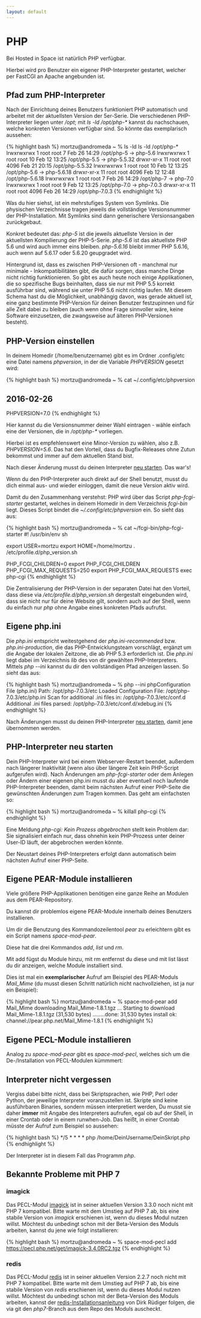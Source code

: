 ```yaml
---
layout: default
---
```

# PHP

Bei Hosted in Space ist natürlich PHP verfügbar.

Hierbei wird pro Benutzer ein eigener PHP-Interpreter gestartet, welcher per FastCGI an Apache angebunden ist.

## Pfad zum PHP-Interpreter

Nach der Einrichtung deines Benutzers funktioniert PHP automatisch und arbeitet mit der aktuellsten Version der 5er-Serie.
Die verschiedenen PHP-Interpreter liegen unter */opt*; mit _ls -ld /opt/php-*_ kannst du
nachschauen, welche konkreten Versionen verfügbar sind. So könnte das exemplarisch aussehen:

{% highlight bash %}
mortzu@andromeda ~ % ls -ld ls -ld /opt/php-*
lrwxrwxrwx  1 root root    7 Feb 26 14:29 /opt/php-5 -> php-5.6
lrwxrwxrwx  1 root root   10 Feb 12 13:25 /opt/php-5.5 -> php-5.5.32
drwxr-xr-x 11 root root 4096 Feb 21 20:15 /opt/php-5.5.32
lrwxrwxrwx  1 root root   10 Feb 12 13:25 /opt/php-5.6 -> php-5.6.18
drwxr-xr-x 11 root root 4096 Feb 12 12:48 /opt/php-5.6.18
lrwxrwxrwx  1 root root    7 Feb 26 14:29 /opt/php-7 -> php-7.0
lrwxrwxrwx  1 root root    9 Feb 12 13:25 /opt/php-7.0 -> php-7.0.3
drwxr-xr-x 11 root root 4096 Feb 26 14:29 /opt/php-7.0.3
{% endhighlight %}

Was du hier siehst, ist ein mehrstufiges System von Symlinks.
Die physischen Verzeichnisse tragen jeweils die vollständige Versionsnummer der PHP-Installation.
Mit Symlinks sind dann generischere Versionsangaben zurückgebaut.

Konkret bedeutet das: *php-5* ist die jeweils aktuellste Version in der aktuellsten Kompilierung der PHP-5-Serie.
*php-5.6* ist das aktuellste PHP 5.6 und wird auch immer eins bleiben.
*php-5.6.16* bleibt immer PHP 5.6.16, auch wenn auf 5.6.17 oder 5.6.20 geupgradet wird.

Hintergrund ist, dass es zwischen PHP-Versionen oft - manchmal nur minimale - Inkompatibilitäten gibt,
die dafür sorgen, dass manche Dinge nicht richtig funktionieren. So gibt es auch heute noch einige Applikationen,
die so spezifische Bugs beinhalten, dass sie nur mit PHP 5.5 korrekt ausführbar sind,
während sie unter PHP 5.6 nicht richtig laufen. Mit diesem Schema hast du die Möglichkeit,
unabhängig davon, was gerade aktuell ist, eine ganz bestimmte PHP-Version für deinen Benutzer festzupinnen
und für alle Zeit dabei zu bleiben (auch wenn ohne Frage sinnvoller wäre, keine Software einzusetzen,
die zwangsweise auf älteren PHP-Versionen besteht).

## PHP-Version einstellen

In deinem Homedir (/home/benutzername) gibt es im Ordner .config/etc eine Datei namens *phpversion*,
in der die Variable *PHPVERSION* gesetzt wird:

{% highlight bash %}
mortzu@andromeda ~ % cat ~/.config/etc/phpversion
## 2016-02-26
PHPVERSION=7.0
{% endhighlight %}

Hier kannst du die Versionsnummer deiner Wahl eintragen - wähle einfach eine der Versionen,
die in _/opt/php-*_ vorliegen.

Hierbei ist es empfehlenswert eine Minor-Version zu wählen,
also z.B. *PHPVERSION=5.6*. Das hat den Vorteil, dass du Bugfix-Releases
ohne Zutun bekommst und immer auf dem aktuellen Stand bist.

Nach dieser Änderung musst du deinen Interpreter [neu starten](#php-interpreter-neu-starten). Das war's!

Wenn du den PHP-Interpreter auch direkt auf der Shell benutzt,
musst du dich einmal aus- und wieder einloggen, damit die neue Version aktiv wird.

Damit du den Zusammenhang verstehst: PHP wird über das Script *php-fcgi-starter* gestartet,
welches in deinem Homedir in dem Verzeichnis *fcgi-bin* liegt. Dieses Script bindet die *~/.config/etc/phpversion* ein.
So sieht das aus:

{% highlight bash %}
mortzu@andromeda ~ % cat ~/fcgi-bin/php-fcgi-starter
#! /usr/bin/env sh

export USER=mortzu
export HOME=/home/mortzu
. /etc/profile.d/php_version.sh

PHP_FCGI_CHILDREN=0
export PHP_FCGI_CHILDREN
PHP_FCGI_MAX_REQUESTS=250
export PHP_FCGI_MAX_REQUESTS
exec php-cgi
{% endhighlight %}

Die Zentralisierung der PHP-Version in der separaten Datei hat den Vorteil,
dass diese via */etc/profile.d/php_version.sh* dergestalt eingebunden wird,
dass sie nicht nur für deine Website gilt, sondern auch auf der Shell,
wenn du einfach nur *php* ohne Angabe eines konkreten Pfads aufrufst.


## Eigene php.ini

Die *php.ini* entspricht weitestgehend der *php.ini-recommended* bzw.
*php.ini-production*, die das PHP-Entwicklungsteam vorschlägt,
ergänzt um die Angabe der lokalen Zeitzone, die ab PHP 5.3 erforderlich ist.
Die *php.ini* liegt dabei im Verzeichnis *lib* des von dir gewählten PHP-Interpreters.
Mittels *php --ini* kannst du dir den vollständigen Pfad anzeigen lassen. So sieht das aus:

{% highlight bash %}
mortzu@andromeda ~ % php --ini
phpConfiguration File (php.ini) Path: /opt/php-7.0.3/etc
Loaded Configuration File:         /opt/php-7.0.3/etc/php.ini
Scan for additional .ini files in: /opt/php-7.0.3/etc/conf.d
Additional .ini files parsed:      /opt/php-7.0.3/etc/conf.d/xdebug.ini
{% endhighlight %}

Nach Änderungen musst du deinen PHP-Interpreter [neu starten](#php-interpreter-neu-starten), damit jene übernommen werden.

## PHP-Interpreter neu starten

Dein PHP-Interpreter wird bei einem Webserver-Restart beendet, außerdem nach längerer Inaktivität
(wenn also über längere Zeit kein PHP-Script aufgerufen wird).
Nach Änderungen am *php-fcgi-starter* oder dem Anlegen oder Ändern einer eigenen php.ini
musst du aber eventuell noch laufende PHP-Interpreter beenden, damit beim nächsten Aufruf
einer PHP-Seite die gewünschten Änderungen zum Tragen kommen.
Das geht am einfachsten so:

{% highlight bash %}
mortzu@andromeda ~ % killall php-cgi
{% endhighlight %}

Eine Meldung *php-cgi: Kein Prozess abgebrochen* stellt kein Problem dar: Sie signalisiert einfach nur,
dass ohnehin kein PHP-Prozess unter deiner User-ID läuft, der abgebrochen werden könnte.

Der Neustart deines PHP-Interpreters erfolgt dann automatisch beim nächsten Aufruf einer PHP-Seite.

## Eigene PEAR-Module installieren

Viele größere PHP-Applikationen benötigen eine ganze Reihe an Modulen aus dem PEAR-Repository.

Du kannst dir problemlos eigene PEAR-Module innerhalb deines Benutzers installieren.

Um dir die Benutzung des Kommandozeilentool *pear* zu erleichtern gibt es ein Script namens *space-mod-pear*.

Diese hat die drei Kommandos *add*, *list* und *rm*.

Mit add fügst du Module hinzu, mit rm entfernst du diese und mit list lässt du dir anzeigen, welche
Module installiert sind.

Dies ist mal ein __exemplarischer__ Aufruf am Beispiel des PEAR-Moduls *Mail_Mime*
(du musst diesen Schritt natürlich nicht nachvollziehen, ist ja nur ein Beispiel):

{% highlight bash %}
mortzu@andromeda ~ % space-mod-pear add Mail_Mime
downloading Mail_Mime-1.8.1.tgz ...
Starting to download Mail_Mime-1.8.1.tgz (31,530 bytes)
........done: 31,530 bytes
install ok: channel://pear.php.net/Mail_Mime-1.8.1
{% endhighlight %}

## Eigene PECL-Module installieren

Analog zu *space-mod-pear* gibt es *space-mod-pecl*, welches sich um die De-/Installation von PECL-Modulen kümmmert:

## Interpreter nicht vergessen

Vergiss dabei bitte nicht, dass bei Skriptsprachen, wie PHP, Perl oder Python,
der jeweilige Interpreter voranzustellen ist. Skripte sind keine ausführbaren Binaries,
sondern müssen interpretiert werden, Du musst sie daher __immer__ mit Angabe des Interpreters aufrufen,
egal ob auf der Shell, in einer Crontab oder in einem runwhen-Job.
Das heißt, in einer Crontab müsste der Aufruf zum Beispiel so aussehen:

{% highlight bash %}
*/5 * * * * php /home/DeinUsername/DeinSkript.php
{% endhighlight %}

Der Interpreter ist in diesem Fall das Programm *php*.

## Bekannte Probleme mit PHP 7

### imagick

Das PECL-Modul [imagick](https://pecl.php.net/package/imagick) ist in seiner
aktuellen Version 3.3.0 noch nicht mit PHP 7 kompatibel.
Bitte warte mit dem Umstieg auf PHP 7 ab, bis eine stabile Version von *imagick* erschienen ist,
wenn du dieses Modul nutzen willst. Möchtest du unbedingt schon mit der Beta-Version des Moduls arbeiten,
kannst du jene wie folgt installieren:

{% highlight bash %}
mortzu@andromeda ~ % space-mod-pecl add https://pecl.php.net/get/imagick-3.4.0RC2.tgz
{% endhighlight %}

### redis

Das PECL-Modul [redis](https://pecl.php.net/package/redis) ist in seiner
aktuellen Version 2.2.7 noch nicht mit PHP 7 kompatibel. Bitte warte mit dem Umstieg auf PHP 7 ab,
bis eine stabile Version von *redis* erschienen ist, wenn du dieses Modul nutzen willst.
Möchtest du unbedingt schon mit der Beta-Version des Moduls arbeiten,
kannst der
[redis-Installationsanleitung](https://niebegeg.net/post/php7-redis-im-uberspace/) von Dirk Rüdiger folgen,
die via git den *php7*-Branch aus dem Repo des Moduls auscheckt.
